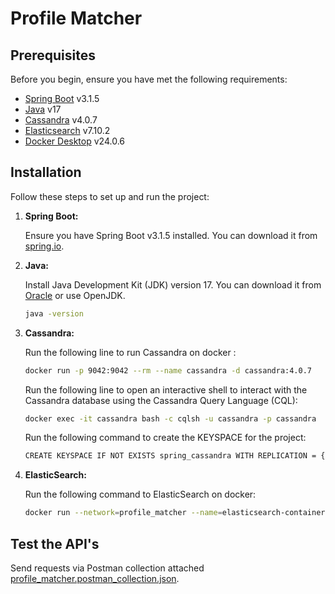 # Profile Matcher

## Prerequisites

Before you begin, ensure you have met the following requirements:

- [Spring Boot](https://spring.io/projects/spring-boot) v3.1.5
- [Java](https://www.oracle.com/java/technologies/javase-downloads.html) v17
- [Cassandra](https://cassandra.apache.org/) v4.0.7
- [Elasticsearch](https://www.elastic.co/downloads/elasticsearch) v7.10.2
- [Docker Desktop](https://www.docker.com/products/docker-desktop/) v24.0.6
## Installation

Follow these steps to set up and run the project:

1. **Spring Boot:**

   Ensure you have Spring Boot v3.1.5 installed. You can download it from [spring.io](https://spring.io/projects/spring-boot).

2. **Java:**

   Install Java Development Kit (JDK) version 17. You can download it from [Oracle](https://www.oracle.com/java/technologies/javase-downloads.html) or use OpenJDK.

   ```bash
   java -version

3. **Cassandra:**

   Run the following line to run Cassandra on docker :

    ```bash 
   docker run -p 9042:9042 --rm --name cassandra -d cassandra:4.0.7
    ```
   Run the following line to open an interactive shell  to interact with the Cassandra database using the Cassandra Query Language (CQL):
    ```bash
    docker exec -it cassandra bash -c cqlsh -u cassandra -p cassandra
    ```
   Run the following command to create the KEYSPACE for the project:
    ```bash
    CREATE KEYSPACE IF NOT EXISTS spring_cassandra WITH REPLICATION = {'class': 'SimpleStrategy', 'replication_factor': 1};
    ```

4. **ElasticSearch:**

   Run the following command to ElasticSearch on docker:
    ```bash
    docker run --network=profile_matcher --name=elasticsearch-container -d -p 9200:9200 -p 9300:9300 -e "discovery.type=single-node" docker.elastic.co/elasticsearch/elasticsearch:7.10.2
    ```
## Test the API's

Send requests via Postman collection attached [profile_matcher.postman_collection.json](https://github.com/FloreaMaria/ProfileMatcher/blob/master/profile_matcher.postman_collection.json).


        